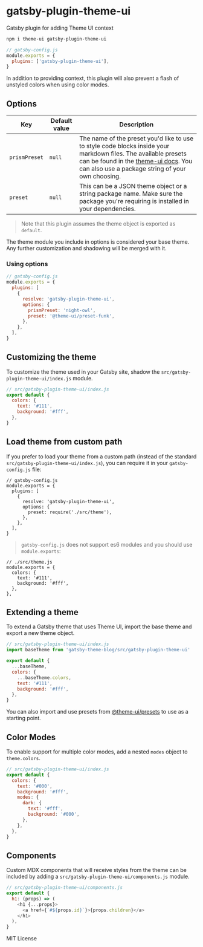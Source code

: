 # gatsby-plugin-theme-ui

Gatsby plugin for adding Theme UI context

```sh
npm i theme-ui gatsby-plugin-theme-ui
```

```js
// gatsby-config.js
module.exports = {
  plugins: ['gatsby-plugin-theme-ui'],
}
```

In addition to providing context, this plugin will also
prevent a flash of unstyled colors when using color modes.

## Options

| Key           | Default value | Description                                                                                                                                                                                                                                        |
| ------------- | ------------- | -------------------------------------------------------------------------------------------------------------------------------------------------------------------------------------------------------------------------------------------------- |
| `prismPreset` | `null`        | The name of the preset you'd like to use to style code blocks inside your markdown files. The available presets can be found in the [theme-ui docs](https://theme-ui.com/packages/prism/). You can also use a package string of your own choosing. |
| `preset`      | `null`        | This can be a JSON theme object or a string package name. Make sure the package you're requiring is installed in your dependencies.                                                                                                                |

> Note that this plugin assumes the theme object is exported as `default`.

The theme module you include in options is considered your base theme. Any further customization and shadowing will be merged with it.

### Using options

```js
// gatsby-config.js
module.exports = {
  plugins: [
    {
      resolve: 'gatsby-plugin-theme-ui',
      options: {
        prismPreset: 'night-owl',
        preset: '@theme-ui/preset-funk',
      },
    },
  ],
}
```

## Customizing the theme

To customize the theme used in your Gatsby site,
shadow the `src/gatsby-plugin-theme-ui/index.js` module.

```js
// src/gatsby-plugin-theme-ui/index.js
export default {
  colors: {
    text: '#111',
    background: '#fff',
  },
}
```

## Load theme from custom path

If you prefer to load your theme from a custom path (instead of the standard `src/gatsby-plugin-theme-ui/index.js`), you can require it in your `gatsby-config.js` file:

```
// gatsby-config.js
module.exports = {
  plugins: [
    {
      resolve: 'gatsby-plugin-theme-ui',
      options: {
        preset: require('./src/theme'),
      },
    },
  ],
}
```

> `gatsby-config.js` does not support es6 modules and you should use `module.exports`:

```
// ./src/theme.js
module.exports = {
  colors: {
    text: '#111',
    background: '#fff',
  },
},
```

## Extending a theme

To extend a Gatsby theme that uses Theme UI, import the base theme and export a new theme object.

```js
// src/gatsby-plugin-theme-ui/index.js
import baseTheme from 'gatsby-theme-blog/src/gatsby-plugin-theme-ui'

export default {
  ...baseTheme,
  colors: {
    ...baseTheme.colors,
    text: '#111',
    background: '#fff',
  },
}
```

You can also import and use presets from [@theme-ui/presets](https://theme-ui.com/packages/presets) to use as a starting point.

## Color Modes

To enable support for multiple color modes, add a nested `modes` object to `theme.colors`.

```js
// src/gatsby-plugin-theme-ui/index.js
export default {
  colors: {
    text: '#000',
    background: '#fff',
    modes: {
      dark: {
        text: '#fff',
        background: '#000',
      },
    },
  },
}
```

## Components

Custom MDX components that will receive styles from the theme can be included by adding a `src/gatsby-plugin-theme-ui/components.js` module.

```js
// src/gatsby-plugin-theme-ui/components.js
export default {
  h1: (props) => (
    <h1 {...props}>
      <a href={`#${props.id}`}>{props.children}</a>
    </h1>
  ),
}
```

MIT License

